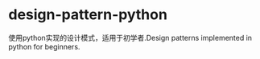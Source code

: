 # design-pattern-python
使用python实现的设计模式，适用于初学者.Design patterns implemented in python for beginners.
